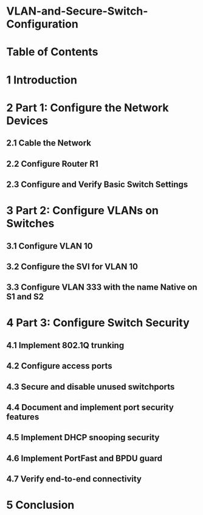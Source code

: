 # VLAN-and-Secure-Switch-Configuration
# Table of Contents

# 1 Introduction
# 2 Part 1: Configure the Network Devices
## 2.1 Cable the Network
## 2.2 Configure Router R1
## 2.3 Configure and Verify Basic Switch Settings
# 3 Part 2: Configure VLANs on Switches
## 3.1 Configure VLAN 10
## 3.2 Configure the SVI for VLAN 10
## 3.3 Configure VLAN 333 with the name Native on S1 and S2
# 4 Part 3: Configure Switch Security
## 4.1 Implement 802.1Q trunking
## 4.2 Configure access ports
## 4.3 Secure and disable unused switchports
## 4.4 Document and implement port security features
## 4.5 Implement DHCP snooping security
## 4.6 Implement PortFast and BPDU guard
## 4.7 Verify end-to-end connectivity
# 5 Conclusion

